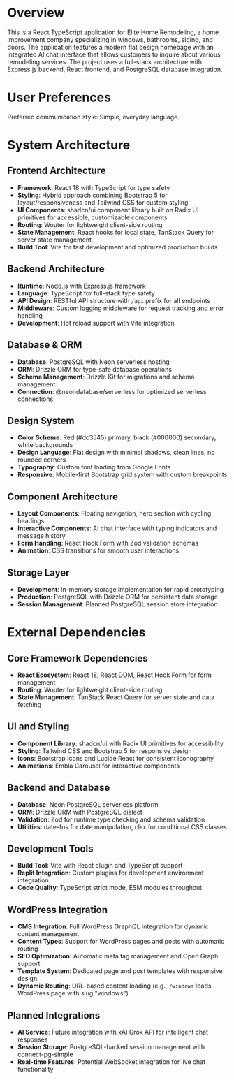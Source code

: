 # Overview

This is a React TypeScript application for Elite Home Remodeling, a home improvement company specializing in windows, bathrooms, siding, and doors. The application features a modern flat design homepage with an integrated AI chat interface that allows customers to inquire about various remodeling services. The project uses a full-stack architecture with Express.js backend, React frontend, and PostgreSQL database integration.

# User Preferences

Preferred communication style: Simple, everyday language.

# System Architecture

## Frontend Architecture
- **Framework**: React 18 with TypeScript for type safety
- **Styling**: Hybrid approach combining Bootstrap 5 for layout/responsiveness and Tailwind CSS for custom styling
- **UI Components**: shadcn/ui component library built on Radix UI primitives for accessible, customizable components
- **Routing**: Wouter for lightweight client-side routing
- **State Management**: React hooks for local state, TanStack Query for server state management
- **Build Tool**: Vite for fast development and optimized production builds

## Backend Architecture
- **Runtime**: Node.js with Express.js framework
- **Language**: TypeScript for full-stack type safety
- **API Design**: RESTful API structure with `/api` prefix for all endpoints
- **Middleware**: Custom logging middleware for request tracking and error handling
- **Development**: Hot reload support with Vite integration

## Database & ORM
- **Database**: PostgreSQL with Neon serverless hosting
- **ORM**: Drizzle ORM for type-safe database operations
- **Schema Management**: Drizzle Kit for migrations and schema management
- **Connection**: @neondatabase/serverless for optimized serverless connections

## Design System
- **Color Scheme**: Red (#dc3545) primary, black (#000000) secondary, white backgrounds
- **Design Language**: Flat design with minimal shadows, clean lines, no rounded corners
- **Typography**: Custom font loading from Google Fonts
- **Responsive**: Mobile-first Bootstrap grid system with custom breakpoints

## Component Architecture
- **Layout Components**: Floating navigation, hero section with cycling headings
- **Interactive Components**: AI chat interface with typing indicators and message history
- **Form Handling**: React Hook Form with Zod validation schemas
- **Animation**: CSS transitions for smooth user interactions

## Storage Layer
- **Development**: In-memory storage implementation for rapid prototyping
- **Production**: PostgreSQL with Drizzle ORM for persistent data storage
- **Session Management**: Planned PostgreSQL session store integration

# External Dependencies

## Core Framework Dependencies
- **React Ecosystem**: React 18, React DOM, React Hook Form for form management
- **Routing**: Wouter for lightweight client-side routing
- **State Management**: TanStack React Query for server state and data fetching

## UI and Styling
- **Component Library**: shadcn/ui with Radix UI primitives for accessibility
- **Styling**: Tailwind CSS and Bootstrap 5 for responsive design
- **Icons**: Bootstrap Icons and Lucide React for consistent iconography
- **Animations**: Embla Carousel for interactive components

## Backend and Database
- **Database**: Neon PostgreSQL serverless platform
- **ORM**: Drizzle ORM with PostgreSQL dialect
- **Validation**: Zod for runtime type checking and schema validation
- **Utilities**: date-fns for date manipulation, clsx for conditional CSS classes

## Development Tools
- **Build Tool**: Vite with React plugin and TypeScript support
- **Replit Integration**: Custom plugins for development environment integration
- **Code Quality**: TypeScript strict mode, ESM modules throughout

## WordPress Integration
- **CMS Integration**: Full WordPress GraphQL integration for dynamic content management
- **Content Types**: Support for WordPress pages and posts with automatic routing
- **SEO Optimization**: Automatic meta tag management and Open Graph support
- **Template System**: Dedicated page and post templates with responsive design
- **Dynamic Routing**: URL-based content loading (e.g., `/windows` loads WordPress page with slug "windows")

## Planned Integrations
- **AI Service**: Future integration with xAI Grok API for intelligent chat responses
- **Session Storage**: PostgreSQL-backed session management with connect-pg-simple
- **Real-time Features**: Potential WebSocket integration for live chat functionality